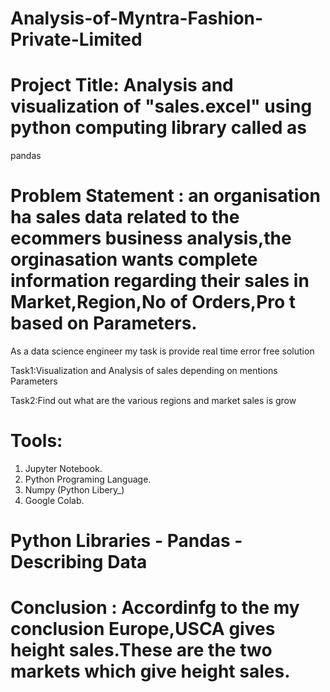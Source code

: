 # Analysis-of-Myntra-Fashion-Private-Limited

# Project Title: Analysis and visualization of "sales.excel" using python computing library called as 
pandas

# Problem Statement : an organisation ha sales data related to the ecommers business analysis,the orginasation wants complete information regarding their sales in Market,Region,No of Orders,Pro t based on Parameters.
As a data science engineer my task is provide real time error free solution

Task1:Visualization and Analysis of sales depending on mentions Parameters

Task2:Find out what are the various regions and market sales is grow

# Tools: 
1. Jupyter Notebook. 
2. Python Programing Language.
3. Numpy (Python Libery_) 
4. Google Colab.

# Python Libraries - Pandas - Describing Data

# Conclusion : Accordinfg to the my conclusion Europe,USCA gives height sales.These are the two markets which give height sales.
